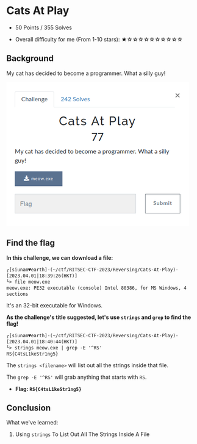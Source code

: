 # Cats At Play

- 50 Points / 355 Solves

- Overall difficulty for me (From 1-10 stars): ★☆☆☆☆☆☆☆☆☆☆

## Background

My cat has decided to become a programmer. What a silly guy!

![](https://github.com/siunam321/CTF-Writeups/blob/main/RITSEC-CTF-2023/images/Pasted%20image%2020230401183827.png)

## Find the flag

**In this challenge, we can download a file:**
```shell
┌[siunam♥earth]-(~/ctf/RITSEC-CTF-2023/Reversing/Cats-At-Play)-[2023.04.01|18:39:26(HKT)]
└> file meow.exe 
meow.exe: PE32 executable (console) Intel 80386, for MS Windows, 4 sections
```

It's an 32-bit executable for Windows.

**As the challenge's title suggested, let's use `strings` and `grep` to find the flag!**
```shell
┌[siunam♥earth]-(~/ctf/RITSEC-CTF-2023/Reversing/Cats-At-Play)-[2023.04.01|18:40:44(HKT)]
└> strings meow.exe | grep -E '^RS'
RS{C4tsL1keStr1ng5}
```

The `strings <filename>` will list out all the strings inside that file.

The `grep -E '^RS'` will grab anything that starts with `RS`.

- **Flag: `RS{C4tsL1keStr1ng5}`**

## Conclusion

What we've learned:

1. Using `strings` To List Out All The Strings Inside A File